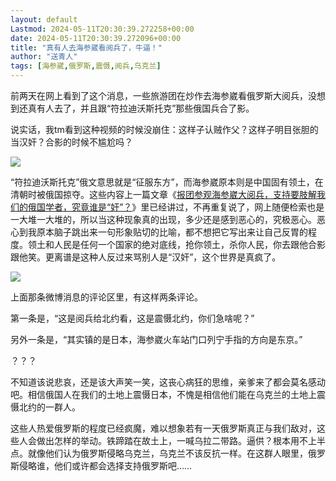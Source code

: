 ```yaml
---
layout: default
Lastmod: 2024-05-11T20:30:39.272258+00:00
date: 2024-05-11T20:30:39.272096+00:00
title: "真有人去海参崴看阅兵了，牛逼！"
author: "送青人"
tags: [海参崴,俄罗斯,震慑,阅兵,乌克兰]
---
```


前两天在网上看到了这个消息，一些旅游团在炒作去海参崴看俄罗斯大阅兵，没想到还真有人去了，并且跟“符拉迪沃斯托克”那些俄国兵合了影。

说实话，我tm看到这种视频的时候没崩住：这样子认贼作父？这样子明目张胆的当汉奸？合影的时候不尴尬吗？  

![](https://images.weserv.nl/?url=https%3A//mmbiz.qpic.cn/sz_mmbiz_png/mSNGAECFQsVSqIXoCq9mI7bfySXhMWcF35D4A84fjQE4xYDAJqzmO6Dl8lO1g9fp14cJJ6dc6sNw0YSwcghicwg/640%3Fwx_fmt%3Dpng%26from%3Dappmsg)

“符拉迪沃斯托克”俄文意思就是“征服东方”，而海参崴原本则是中国固有领土，在清朝时被俄国掠夺。这些内容上一篇文章《[报团参观海参崴大阅兵，支持要肢解我们的俄国学者，究竟谁是“奸”？](http://mp.weixin.qq.com/s?__biz=MzkzMDMxNDc4NA==&mid=2247487578&idx=1&sn=9f0d751a12f08fd3c50da2b4fd58d551&chksm=c27d7f15f50af603eb496f9afe9e379cb503cfdbaa853664d9692fb12444b1149bbe675d2fba&scene=21#wechat_redirect)》里已经讲过，不再重复说了，网上随便检索也是一大堆一大堆的，所以当这种现象真的出现，多少还是感到恶心的，究极恶心。恶心到我原本脑子跳出来一句形象贴切的比喻，都不想把它写出来让自己反胃的程度。领土和人民是任何一个国家的绝对底线，抢你领土，杀你人民，你去跟他合影跟他笑。更离谱是这种人反过来骂别人是“汉奸”，这个世界是真疯了。

![](https://images.weserv.nl/?url=https%3A//mmbiz.qpic.cn/sz_mmbiz_jpg/mSNGAECFQsVSqIXoCq9mI7bfySXhMWcFmwib8d357icUKN32Gm8G4tNNXf4zgDRJcyvtOFKQyHW3LibIuszcytG0w/640%3Fwx_fmt%3Djpeg)

上面那条微博消息的评论区里，有这样两条评论。

第一条是，“这是阅兵给北约看，这是震慑北约，你们急啥呢？”

另外一条是，“其实镇的是日本，海参崴火车站门口列宁手指的方向是东京。”  

？？？  

不知道该说悲哀，还是该大声笑一笑，这丧心病狂的思维，亲爹来了都会莫名感动吧。相信俄国人在我们的土地上震慑日本，不愧是相信他们能在乌克兰的土地上震慑北约的一群人。  

这些人热爱俄罗斯的程度已经疯魔，难以想象若有一天俄罗斯真正与我们敌对，这些人会做出怎样的举动。铁蹄踏在故土上，一喊乌拉二带路。逼供？根本用不上半点。就像他们认为俄罗斯侵略乌克兰，乌克兰不该反抗一样。在这群人眼里，俄罗斯侵略谁，他们或许都会选择支持俄罗斯吧……


